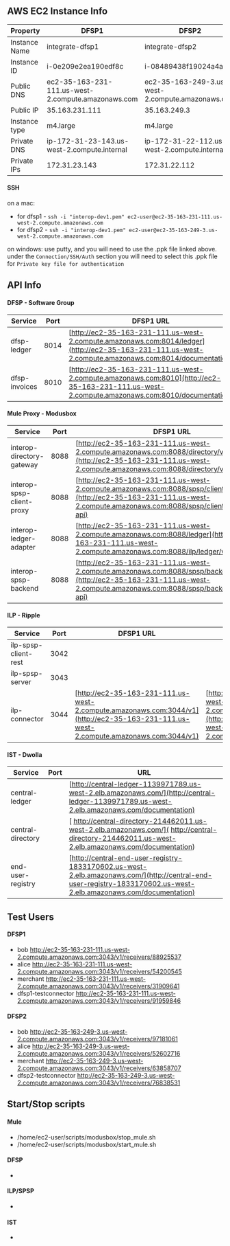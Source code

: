 ## AWS EC2 Instance Info

| Property | DFSP1 | DFSP2 |
| ----     | ----- | ----- |
| Instance Name | integrate-dfsp1 | integrate-dfsp2 |
| Instance ID | i-0e209e2ea190edf8c | i-08489438f19024a4a |
| Public DNS | ec2-35-163-231-111.us-west-2.compute.amazonaws.com | ec2-35-163-249-3.us-west-2.compute.amazonaws.com |
| Public IP | 35.163.231.111 | 35.163.249.3 |
| Instance type | m4.large | m4.large |
| Private DNS | ip-172-31-23-143.us-west-2.compute.internal | ip-172-31-22-112.us-west-2.compute.internal |
| Private IPs | 172.31.23.143 | 172.31.22.112 |

#### SSH

on a mac:  
* for dfsp1 - `ssh -i "interop-dev1.pem" ec2-user@ec2-35-163-231-111.us-west-2.compute.amazonaws.com`
* for dfsp2 - `ssh -i "interop-dev1.pem" ec2-user@ec2-35-163-249-3.us-west-2.compute.amazonaws.com`


on windows:  use putty, and you will need to use the .ppk file linked above.  under the `Connection/SSH/Auth` section you will need to select this .ppk file for `Private key file for authentication`


## API Info

#### DFSP - Software Group

| Service | Port | DFSP1 URL | DFSP2 URL |
| ------- | -----| --------- | --------- |
| dfsp-ledger | 8014 | [http://ec2-35-163-231-111.us-west-2.compute.amazonaws.com:8014/ledger](http://ec2-35-163-231-111.us-west-2.compute.amazonaws.com:8014/documentation) | [http://ec2-35-163-249-3.us-west-2.compute.amazonaws.com:8014/ledger](http://ec2-35-163-249-3.us-west-2.compute.amazonaws.com:8014/documentation)  |
| dfsp-invoices | 8010 | [http://ec2-35-163-231-111.us-west-2.compute.amazonaws.com:8010](http://ec2-35-163-231-111.us-west-2.compute.amazonaws.com:8010/documentation) | [http://ec2-35-163-249-3.us-west-2.compute.amazonaws.com:8010](http://ec2-35-163-249-3.us-west-2.compute.amazonaws.com:8010/documentation)  |


#### Mule Proxy  - Modusbox

| Service | Port | DFSP1 URL | DFSP2 URL |
| ------- | -----| --------- | --------- |
| interop-directory-gateway | 8088 |  [http://ec2-35-163-231-111.us-west-2.compute.amazonaws.com:8088/directory/v1](http://ec2-35-163-231-111.us-west-2.compute.amazonaws.com:8088/directory/v1/open-api/) | [http://ec2-35-163-249-3.us-west-2.compute.amazonaws.com:8088/directory/v1](http://ec2-35-163-249-3.us-west-2.compute.amazonaws.com:8088/directory/v1/open-api/) |
| interop-spsp-client-proxy | 8088 |  [http://ec2-35-163-231-111.us-west-2.compute.amazonaws.com:8088/spsp/client/v1](http://ec2-35-163-231-111.us-west-2.compute.amazonaws.com:8088/spsp/client/v1/open-api) | [http://ec2-35-163-249-3.us-west-2.compute.amazonaws.com:8088/spsp/client/v1](http://ec2-35-163-249-3.us-west-2.compute.amazonaws.com:8088/spsp/client/v1/open-api) |
| interop-ledger-adapter | 8088 |  [http://ec2-35-163-231-111.us-west-2.compute.amazonaws.com:8088/ledger](http://ec2-35-163-231-111.us-west-2.compute.amazonaws.com:8088/ilp/ledger/v1/open-api) | [http://ec2-35-163-249-3.us-west-2.compute.amazonaws.com:8088/ledger](http://ec2-35-163-249-3.us-west-2.compute.amazonaws.com:8088/ilp/ledger/v1/open-api) |
| interop-spsp-backend | 8088 |  [http://ec2-35-163-231-111.us-west-2.compute.amazonaws.com:8088/spsp/backend/v1](http://ec2-35-163-231-111.us-west-2.compute.amazonaws.com:8088/spsp/backend/v1/open-api) | [http://ec2-35-163-249-3.us-west-2.compute.amazonaws.com:8088/spsp/backend/v1](http://ec2-35-163-249-3.us-west-2.compute.amazonaws.com:8088/spsp/backend/v1/open-api) |

#### ILP - Ripple

| Service | Port | DFSP1 URL | DFSP2 URL |
| ------- | -----| --------- | --------- |
| ilp-spsp-client-rest | 3042 |           |           |
| ilp-spsp-server | 3043 |           |           |
| ilp-connector | 3044 | [http://ec2-35-163-231-111.us-west-2.compute.amazonaws.com:3044/v1](http://ec2-35-163-231-111.us-west-2.compute.amazonaws.com:3044/v1) | [http://ec2-35-163-249-3.us-west-2.compute.amazonaws.com:3044/v1](http://ec2-35-163-249-3.us-west-2.compute.amazonaws.com:3044/v1) |

#### IST - Dwolla

| Service | Port | URL |
| ------- | -----| ----| 
| central-ledger |  | [http://central-ledger-1139971789.us-west-2.elb.amazonaws.com/](http://central-ledger-1139971789.us-west-2.elb.amazonaws.com/documentation)|
| central-directory |  | [ http://central-directory-214462011.us-west-2.elb.amazonaws.com/]( http://central-directory-214462011.us-west-2.elb.amazonaws.com/documentation) |
| end-user-registry |  |  [http://central-end-user-registry-1833170602.us-west-2.elb.amazonaws.com/](http://central-end-user-registry-1833170602.us-west-2.elb.amazonaws.com/documentation)|


## Test Users
#### DFSP1    
* bob    http://ec2-35-163-231-111.us-west-2.compute.amazonaws.com:3043/v1/receivers/88925537
* alice    http://ec2-35-163-231-111.us-west-2.compute.amazonaws.com:3043/v1/receivers/54200545
* merchant    http://ec2-35-163-231-111.us-west-2.compute.amazonaws.com:3043/v1/receivers/31909641
* dfsp1-testconnector    http://ec2-35-163-231-111.us-west-2.compute.amazonaws.com:3043/v1/receivers/91959846
    
#### DFSP2    
* bob    http://ec2-35-163-249-3.us-west-2.compute.amazonaws.com:3043/v1/receivers/97181061
* alice    http://ec2-35-163-249-3.us-west-2.compute.amazonaws.com:3043/v1/receivers/52602716
* merchant    http://ec2-35-163-249-3.us-west-2.compute.amazonaws.com:3043/v1/receivers/63858707
* dfsp2-testconnector    http://ec2-35-163-249-3.us-west-2.compute.amazonaws.com:3043/v1/receivers/76838531

## Start/Stop scripts

#### Mule
* /home/ec2-user/scripts/modusbox/stop_mule.sh
* /home/ec2-user/scripts/modusbox/start_mule.sh

#### DFSP
* <TO BE FILLED>

#### ILP/SPSP
* <TO BE FILLED>

#### IST
* <TO BE FILLED>
